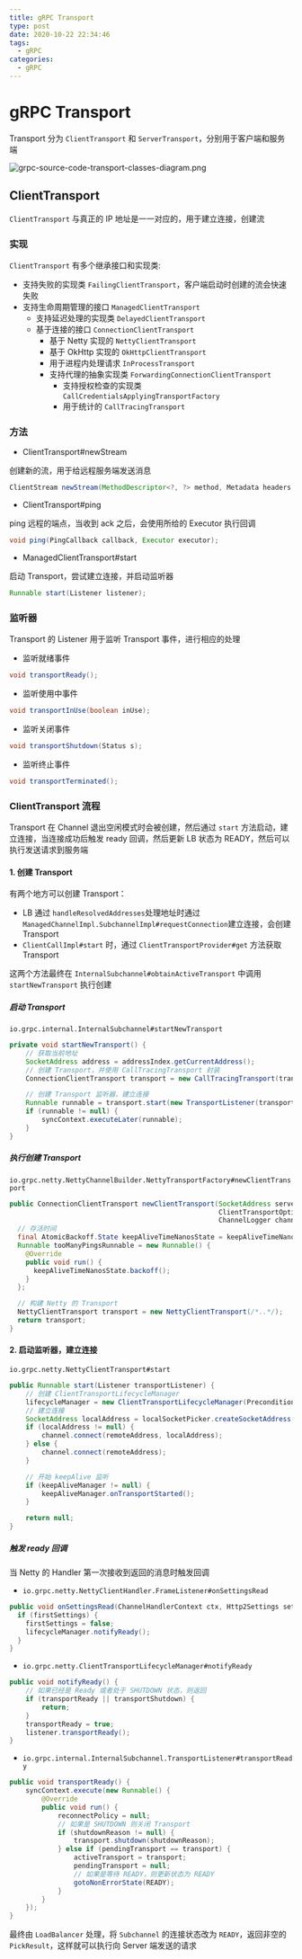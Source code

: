 ```yaml
---
title: gRPC Transport
type: post
date: 2020-10-22 22:34:46
tags:
  - gRPC
categories:
  - gRPC
---
```


# gRPC Transport

Transport 分为 `ClientTransport` 和 `ServerTransport`，分别用于客户端和服务端

![grpc-source-code-transport-classes-diagram.png](https://img.hellowood.dev/picture/grpc-source-code-transport-classes-diagram.png)

## ClientTransport

`ClientTransport` 与真正的 IP 地址是一一对应的，用于建立连接，创建流

### 实现

`ClientTransport` 有多个继承接口和实现类:

- 支持失败的实现类 `FailingClientTransport`，客户端启动时创建的流会快速失败
- 支持生命周期管理的接口 `ManagedClientTransport`
  - 支持延迟处理的实现类 `DelayedClientTransport`
  - 基于连接的接口 `ConnectionClientTransport`
    - 基于 Netty 实现的 `NettyClientTransport`
    - 基于 OkHttp 实现的 `OkHttpClientTransport`
    - 用于进程内处理请求 `InProcessTransport`
    - 支持代理的抽象实现类 `ForwardingConnectionClientTransport`
      - 支持授权检查的实现类 `CallCredentialsApplyingTransportFactory`
      - 用于统计的 `CallTracingTransport`

### 方法

- ClientTransport#newStream

创建新的流，用于给远程服务端发送消息

```java
ClientStream newStream(MethodDescriptor<?, ?> method, Metadata headers, CallOptions callOptions);
```

- ClientTransport#ping

ping 远程的端点，当收到 ack 之后，会使用所给的 Executor 执行回调

```java
void ping(PingCallback callback, Executor executor);
```

- ManagedClientTransport#start

启动 Transport，尝试建立连接，并启动监听器

```java
Runnable start(Listener listener);
```

### 监听器

Transport 的 Listener 用于监听 Transport 事件，进行相应的处理

- 监听就绪事件

```java
void transportReady();
```

- 监听使用中事件

```java
void transportInUse(boolean inUse);
```

- 监听关闭事件

```java
void transportShutdown(Status s);
```

- 监听终止事件

```java
void transportTerminated();
```

### ClientTransport 流程

Transport 在 Channel 退出空闲模式时会被创建，然后通过 `start` 方法启动，建立连接，当连接成功后触发 ready 回调，然后更新 LB 状态为 READY，然后可以执行发送请求到服务端

#### 1. 创建 Transport

有两个地方可以创建 Transport：

- LB 通过 `handleResolvedAddresses`处理地址时通过`ManagedChannelImpl.SubchannelImpl#requestConnection`建立连接，会创建 Transport
- `ClientCallImpl#start` 时，通过 `ClientTransportProvider#get` 方法获取 Transport

这两个方法最终在 `InternalSubchannel#obtainActiveTransport` 中调用 `startNewTransport` 执行创建

##### 启动 Transport

`io.grpc.internal.InternalSubchannel#startNewTransport`

```java
private void startNewTransport() {
    // 获取当前地址
    SocketAddress address = addressIndex.getCurrentAddress();
    // 创建 Transport，并使用 CallTracingTransport 封装
    ConnectionClientTransport transport = new CallTracingTransport(transportFactory.newClientTransport(address, options, transportLogger), callsTracer);

    // 创建 Transport 监听器，建立连接
    Runnable runnable = transport.start(new TransportListener(transport, address));
    if (runnable != null) {
        syncContext.executeLater(runnable);
    }
}
```

##### 执行创建 Transport

`io.grpc.netty.NettyChannelBuilder.NettyTransportFactory#newClientTransport`

```java
public ConnectionClientTransport newClientTransport(SocketAddress serverAddress,
                                                    ClientTransportOptions options,
                                                    ChannelLogger channelLogger) {
  // 存活时间
  final AtomicBackoff.State keepAliveTimeNanosState = keepAliveTimeNanos.getState();
  Runnable tooManyPingsRunnable = new Runnable() {
    @Override
    public void run() {
      keepAliveTimeNanosState.backoff();
    }
  };

  // 构建 Netty 的 Transport
  NettyClientTransport transport = new NettyClientTransport(/*..*/);
  return transport;
}
```

#### 2. 启动监听器，建立连接

`io.grpc.netty.NettyClientTransport#start`

```java
public Runnable start(Listener transportListener) {
    // 创建 ClientTransportLifecycleManager
    lifecycleManager = new ClientTransportLifecycleManager(Preconditions.checkNotNull(transportListener, "listener"));
    // 建立连接
    SocketAddress localAddress = localSocketPicker.createSocketAddress(remoteAddress, eagAttributes);
    if (localAddress != null) {
        channel.connect(remoteAddress, localAddress);
    } else {
        channel.connect(remoteAddress);
    }

    // 开始 keepAlive 监听
    if (keepAliveManager != null) {
        keepAliveManager.onTransportStarted();
    }

    return null;
}
```

##### 触发 ready 回调

当 Netty 的 Handler 第一次接收到返回的消息时触发回调

- `io.grpc.netty.NettyClientHandler.FrameListener#onSettingsRead`

```java
public void onSettingsRead(ChannelHandlerContext ctx, Http2Settings settings) {
  if (firstSettings) {
    firstSettings = false;
    lifecycleManager.notifyReady();
  }
}
```

- `io.grpc.netty.ClientTransportLifecycleManager#notifyReady`

```java
public void notifyReady() {
    // 如果已经是 Ready 或者处于 SHUTDOWN 状态，则返回
    if (transportReady || transportShutdown) {
        return;
    }
    transportReady = true;
    listener.transportReady();
}
```

- `io.grpc.internal.InternalSubchannel.TransportListener#transportReady`

```java
public void transportReady() {
    syncContext.execute(new Runnable() {
        @Override
        public void run() {
            reconnectPolicy = null;
            // 如果是 SHUTDOWN 则关闭 Transport
            if (shutdownReason != null) {
                transport.shutdown(shutdownReason);
            } else if (pendingTransport == transport) {
                activeTransport = transport;
                pendingTransport = null;
                // 如果是等待 READY，则更新状态为 READY
                gotoNonErrorState(READY);
            }
        }
    });
}
```

最终由 `LoadBalancer` 处理，将 `Subchannel` 的连接状态改为 `READY`，返回非空的 `PickResult`，这样就可以执行向 Server 端发送的请求
